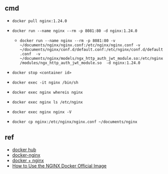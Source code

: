 
## cmd
+ `docker pull nginx:1.24.0`
+ `docker run --name nginx --rm -p 8081:80 -d nginx:1.24.0`
    + `docker run --name nginx --rm -p 8081:80 -v ~/documents/nginx/nginx.conf:/etc/nginx/nginx.conf -v ~/documents/nginx/conf.d/default.conf:/etc/nginx/conf.d/default.conf  -v ~/documents/nginx/models/ngx_http_auth_jwt_module.so:/etc/nginx/modules/ngx_http_auth_jwt_module.so  -d nginx:1.24.0`
+ `docker stop <container id>`

+ `docker exec -it nginx /bin/sh`
+ `docker exec nginx whereis nginx`
+ `docker exec nginx ls /etc/nginx`
+ `docker exec nginx nginx -V`
+ `docker cp nginx:/etc/nginx/nginx.conf ~/documents/nginx`



## ref
+ [docker hub](https://registry.hub.docker.com/_/nginx/)
+ [docker-nginx](https://github.com/nginxinc/docker-nginx)
+ [docker + nginx](https://snowdreams1006.github.io/devops/docker-nginx.html)
+ [How to Use the NGINX Docker Official Image](https://www.docker.com/blog/how-to-use-the-official-nginx-docker-image/)